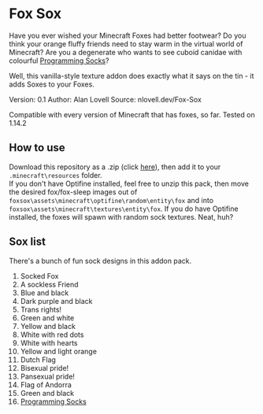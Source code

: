 # Fox Sox
Have you ever wished your Minecraft Foxes had better footwear? Do you think your orange fluffy friends need to stay warm in the virtual world of Minecraft? Are you a degenerate who wants to see cuboid canidae with colourful [Programming Socks](https://i.kym-cdn.com/photos/images/newsfeed/001/584/957/ea7.png)?

Well, this vanilla-style texture addon does exactly what it says on the tin - it adds Soxes to your Foxes.

Version: 0.1
Author: Alan Lovell
Source: nlovell.dev/Fox-Sox

Compatible with every version of Minecraft that has foxes, so far.
Tested on 1.14.2

## How to use

Download this repository as a .zip (click [here](https://github.com/nlovell/Fox-Sox/archive/master.zip)), then add it to your ``.minecraft\resources`` folder.  
If you don't have Optifine installed, feel free to unzip this pack, then move the desired fox/fox-sleep images out of ``foxsox\assets\minecraft\optifine\random\entity\fox`` and into ``foxsox\assets\minecraft\textures\entity\fox``.
If you do have Optifine installed, the foxes will spawn with random sock textures. Neat, huh?

## Sox list
There's a bunch of fun sock designs in this addon pack.
1) Socked Fox
2) A sockless Friend
3) Blue and black
4) Dark purple and black
5) Trans rights!
6) Green and white
7) Yellow and black
8) White with red dots
9) White with hearts
10) Yellow and light orange
11) Dutch Flag
12) Bisexual pride!
13) Pansexual pride!
14) Flag of Andorra
15) Green and black
16) [Programming Socks](https://i.kym-cdn.com/photos/images/newsfeed/001/584/957/ea7.png)
